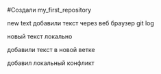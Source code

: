#Создали my_first_repository

new text
добавили текст через веб браузер
git log

новый текст локально

добавили текст в новой ветке 

добавил локальный конфликт
